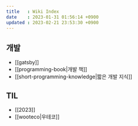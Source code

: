 ```yaml
---
title   : Wiki Index
date    : 2023-01-31 01:56:14 +0900
updated : 2023-02-21 23:53:30 +0900
---
```


## 개발

  * [[gatsby]]
  * [[programming-book|개발 책]]
  * [[short-programming-knowledge|짧은 개발 지식]]
  
## TIL

  * [[2023]]
  * [[wooteco|우테코]]

